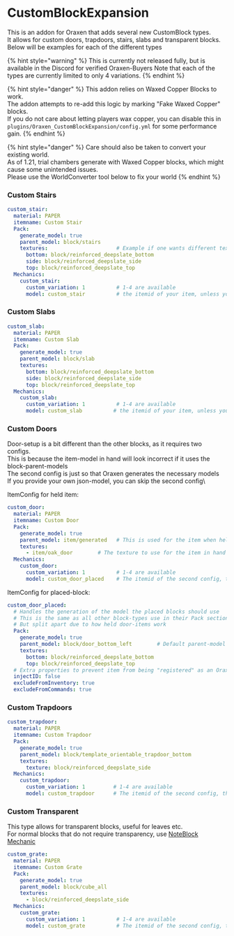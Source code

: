 # CustomBlockExpansion

This is an addon for Oraxen that adds several new CustomBlock types.\
It allows for custom doors, trapdoors, stairs, slabs and transparent blocks.\
Below will be examples for each of the different types

{% hint style="warning" %}
This is currently not released fully, but is available in the Discord for verified Oraxen-Buyers
Note that each of the types are currently limited to only 4 variations.
{% endhint %}

{% hint style="danger" %}
This addon relies on Waxed Copper Blocks to work.\
The addon attempts to re-add this logic by marking "Fake Waxed Copper" blocks.\
If you do not care about letting players wax copper, you can disable this in `plugins/Oraxen_CustomBlockExpansion/config.yml` for some performance gain.
{% endhint %}

{% hint style="danger" %}
Care should also be taken to convert your existing world. \
As of 1.21, trial chambers generate with Waxed Copper blocks, which might cause some unintended issues.\
Please use the WorldConverter tool below to fix your world
{% endhint %}

### Custom Stairs

```yaml
custom_stair:
  material: PAPER
  itemname: Custom Stair
  Pack:
    generate_model: true
    parent_model: block/stairs
    textures:                      # Example if one wants different textures
      bottom: block/reinforced_deepslate_bottom
      side: block/reinforced_deepslate_side
      top: block/reinforced_deepslate_top
  Mechanics:
    custom_stair:
      custom_variation: 1          # 1-4 are available
      model: custom_stair          # the itemid of your item, unless you provided a model not textures
```

### Custom Slabs

```yaml
custom_slab:
  material: PAPER
  itemname: Custom Slab
  Pack:
    generate_model: true
    parent_model: block/slab
    textures:
      bottom: block/reinforced_deepslate_bottom
      side: block/reinforced_deepslate_side
      top: block/reinforced_deepslate_top
  Mechanics:
    custom_slab:
      custom_variation: 1          # 1-4 are available
      model: custom_slab          # the itemid of your item, unless you provided a model not textures
```

### Custom Doors

Door-setup is a bit different than the other blocks, as it requires two configs.\
This is because the item-model in hand will look incorrect if it uses the block-parent-models\
The second config is just so that Oraxen generates the necessary models\
If you provide your own json-model, you can skip the second config\


ItemConfig for held item:

```yaml
custom_door:
  material: PAPER
  itemname: Custom Door
  Pack:
    generate_model: true
    parent_model: item/generated   # This is used for the item when held in hand
    textures:
      - item/oak_door        # The texture to use for the item in hand
  Mechanics:
    custom_door:
      custom_variation: 1          # 1-4 are available
      model: custom_door_placed    # The itemid of the second config, that generates the block-model
```

ItemConfig for placed-block:

```yaml
custom_door_placed:
  # Handles the generation of the model the placed blocks should use
  # This is the same as all other block-types use in their Pack section
  # But split apart due to how held door-items work
  Pack:
    generate_model: true
    parent_model: block/door_bottom_left        # Default parent-model for doors
    textures:
      bottom: block/reinforced_deepslate_bottom
      top: block/reinforced_deepslate_top
  # Extra properties to prevent item from being "registered" as an OraxenItem
  injectID: false
  excludeFromInventory: true
  excludeFromCommands: true
```

### Custom Trapdoors

```yaml
custom_trapdoor:
  material: PAPER
  itemname: Custom Trapdoor
  Pack:
    generate_model: true
    parent_model: block/template_orientable_trapdoor_bottom
    textures:
      texture: block/reinforced_deepslate_side
  Mechanics:
    custom_trapdoor:
      custom_variation: 1         # 1-4 are available
      model: custom_trapdoor      # The itemid of the second config, that generates the block-model
```

### Custom Transparent

This type allows for transparent blocks, useful for leaves etc.\
For normal blocks that do not require transparency, use [NoteBlock Mechanic](../mechanics/custom-block-mechanics/noteblock-mechanic/)

```yaml
custom_grate:
  material: PAPER
  itemname: Custom Grate
  Pack:
    generate_model: true
    parent_model: block/cube_all
    textures:
      - block/reinforced_deepslate_side
  Mechanics:
    custom_grate:
      custom_variation: 1          # 1-4 are available
      model: custom_grate          # The itemid of the second config, that generates the block-model
```